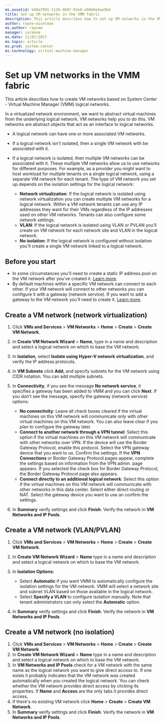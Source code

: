 ```yaml
---
ms.assetid: b48a7991-1138-4687-92e0-a9db8e6ae9b4
title: Set up VM networks in the VMM fabric
description: This article describes how to set up VM networks in the VMM fabric
author: rayne-wiselman
ms.author: raynew
manager: carmonm
ms.date: 11/07/2017
ms.topic: article
ms.prod: system-center
ms.technology: virtual-machine-manager
---
```


# Set up VM networks in the VMM fabric


This article describes how to create VM networks based on System Center - Virtual Machine Manager (VMM) logical networks.


In a virtualized network environment, we want to abstract virtual machines from the underlying logical network. VM networks help you to do this. VM networks are abstract objects that act as an interface to logical networks.

- A logical network can have one or more associated VM networks.
- If a logical network isn't isolated, then a single VM network with be associated with it.
- If a logical network is isolated, then multiple VM networks can be associated with it. These multiple VM networks allow us to use networks for different purposes. For example, as a provider you might want to host workload for multiple tenants on a single logical network, using a separate VM network for each tenant. The type of VM network you set up depends on the isolation settings for the logical network:

    - **Network virtualization**: If the logical network is isolated using network virtualization you can create multiple VM networks for a logical network. Within a VM network tenants can use any IP addresses they want for their VMs regardless of the IP addresses used on other VM networks. Tenants can also configure some network settings.
    - **VLAN**: If the logical network is isolated using VLAN or PVLAN you'll create on VM network for each network site and VLAN in the logical network.
    - **No isolation**: If the logical network is configured without isolation you'll create a single VM network linked to a logical network.


## Before you start

- In some circumstances you'll need to create a static IP address pool on the VM network after you've created it. [Learn more](network-pool.md).
- By default machines within a specific VM network can connect to each other. If your VM network will connect to other networks you can configure it with a gateway (network service). If you want to add a gateway to the VM network you'll need to create it. [Learn more](network-gateway.md).


## Create a VM network (network virtualization)

1. Click **VMs and Services** > **VM Networks** > **Home** > **Create** > **Create VM Network**.
2. In **Create VM Network Wizard** > **Name**, type in a name and description and select a logical network on which to base the VM network.
3. In **Isolation**, select **Isolate using Hyper-V network virtualization**, and verify the IP address protocols.
4. In **VM Subnets** click **Add**, and specify subnets for the VM network using CIDR notation. You can add multiple subnets.
5. In **Connectivity**, if you see the message **No network service**, it specifies a gateway has been added to VMM and you can click **Next**. If you don't see the message, specify the gateway (network service) options:

    - **No connectivity**: Leave all check boxes cleared if the virtual machines on this VM network will communicate only with other virtual machines on this VM network. You can also leave clear if you plan to configure the gateway later.
    - **Connect to another network through a VPN tunnel**: Select this option if the virtual machines on this VM network will communicate with other networks over VPN. If the device will use the Border Gateway Protocol, enable this protocol. Select the VPN gateway device that you want to us. Confirm the settings. If the **VPN Connections** or Border Gateway Protocol pages appear, complete the settings based on information from the VPN admin.  page appears. If you selected the check box for Border Gateway Protocol, the Border Gateway Protocol page also appears.
    - **Connect directly to an additional logical network**: Select this option if the virtual machines on this VM network will communicate with other networks in this data center. Select either direct routing or NAT. Select the gateway device you want to use an confirm the settings.

6. In **Summary** verify settings and click **Finish**. Verify the network in **VM Networks and IP Pools**.



## Create a VM network (VLAN/PVLAN)

1. Click **VMs and Services** > **VM Networks** > **Home** > **Create** > **Create VM Network**.
2. In **Create VM Network Wizard** > **Name** type in a name and description and select a logical network on which to base the VM network.
3. In **Isolation Options**:

    - Select **Automatic** if you want VMM to automatically configure the isolation settings for the VM network. VMM will select a network site and subnet VLAN based on those available in the logical network.
    - Select **Specify a VLAN** to configure isolation manually. Note that tenant administrators can only select the **Automatic** option.
4. In **Summary** verify settings and click **Finish**. Verify the network in **VM Networks and IP Pools**.



## Create a VM network (no isolation)

1. Click **VMs and Services** > **VM Networks** > **Home** > **Create** > **Create VM Network**.
2. In **Create VM Network Wizard** > **Name** type in a name and description and select a logical network on which to base the VM network.
3. In **VM Networks and IP Pools** check for a VM network with the same name as the logical network you want to give direct access to. If one exists it probably indicates that the VM network was created automatically when you created the logical network. You can check whether the VM network provides direct access by clicking its properties. If **Name** and **Access** are the only tabs it provides direct access.
4. If there's no existing VM network click **Home** > **Create** > **Create VM Network**.
5. In **Summary** verify settings and click **Finish**. Verify the network in **VM Networks and IP Pools**.
